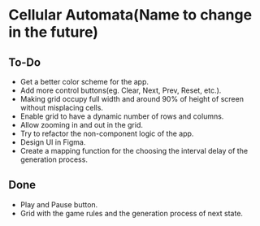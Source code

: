 # Cellular Automata(Name to change in the future)

## To-Do

* Get a better color scheme for the app.
* Add more control buttons(eg. Clear, Next, Prev, Reset, etc.).
* Making grid occupy full width and around 90% of height of screen without misplacing cells.
* Enable grid to have a dynamic number of rows and columns.
* Allow zooming in and out in the grid.
* Try to refactor the non-component logic of the app.
* Design UI in Figma.
* Create a mapping function for the choosing the interval delay of the generation process.

## Done

* Play and Pause button.
* Grid with the game rules and the generation process of next state.
